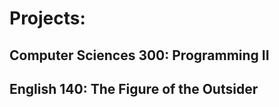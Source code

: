 # Projects:

## Computer Sciences 300: Programming II 
  
## English 140: The Figure of the Outsider
